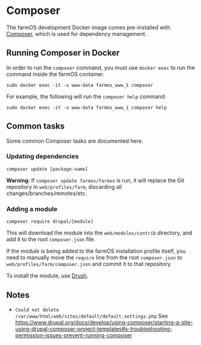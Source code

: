 # Composer

The farmOS development Docker image comes pre-installed with
[Composer](https://getcomposer.org), which is used for dependency management.

## Running Composer in Docker

In order to run the `composer` command, you must use `docker exec` to run the
command inside the farmOS container.

    sudo docker exec -it -u www-data farmos_www_1 composer

For example, the following will run the `composer help` command:

    sudo docker exec -it -u www-data farmos_www_1 composer help

## Common tasks

Some common Composer tasks are documented here.

### Updating dependencies

    composer update [package-name]

**Warning**: If `composer update farmos/farmos` is run, it will replace the
Git repository in `web/profiles/farm`, discarding all
changes/branches/remotes/etc.

### Adding a module

    composer require drupal/[module]

This will download the module into the `web/modules/contrib` directory, and add
it to the root `composer.json` file.

If the module is being added to the farmOS installation profile itself, you
need to manually move the `require` line from the root `composer.json` to
`web/profiles/farm/composer.json` and commit it to that repository.

To install the module, use [Drush](/development/drush).

## Notes

- `Could not delete /var/www/html/web/sites/default/default.settings.php`
  See https://www.drupal.org/docs/develop/using-composer/starting-a-site-using-drupal-composer-project-templates#s-troubleshooting-permission-issues-prevent-running-composer

